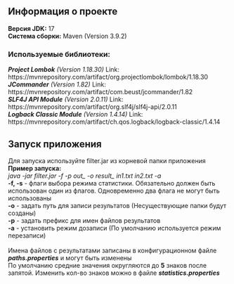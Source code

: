<h2>Информация о проекте</h2>
<b>Версия JDK:</b> 17 <br>
<b>Система сборки:</b> Maven (Version 3.9.2) <br>
<h3>Используемые библиотеки:</h3>
<i><b>Project Lombok</b> (Version 1.18.30)</i> Link: https://mvnrepository.com/artifact/org.projectlombok/lombok/1.18.30 <br>
<i><b>JCommander</b> (Version 1.82)</i> Link: https://mvnrepository.com/artifact/com.beust/jcommander/1.82 <br>
<i><b>SLF4J API Module</b> (Version 2.0.11)</i> Link: https://mvnrepository.com/artifact/org.slf4j/slf4j-api/2.0.11 <br>
<i><b>Logback Classic Module</b> (Version 1.4.14)</i> Link: https://mvnrepository.com/artifact/ch.qos.logback/logback-classic/1.4.14 <br>

<h2>Запуск приложения</h2>
Для запуска используйте filter.jar из корневой папки приложения <br>
<b>Пример запуска:</b> <br>
<i>java -jar filter.jar -f -p out_ -o result_ in1.txt in2.txt -a</i>
<br>
<b>-f, -s</b> - флаги выбора режима статистики. Обязательно должен быть использован один из флагов. Одновременно два флага не могут быть использованы <br>
<b>-o</b> - задать путь для записи результатов (Несуществующие папки будут созданы) <br>
<b>-p</b> - задать префикс для имен файлов результатов <br>
<b>-a</b> - установить режим дозаписи (По умолчанию используется режим перезаписи) <br>
<br>
Имена файлов с результатами записаны в конфигурационном файле <b><i>paths.properties</b></i> и могут быть изменены<br>
По умолчанию средние значения округляются до <b>5</b> знаков после запятой. Изменить кол-во знаков можно в файле <b><i>statistics.properties</i></b> 
